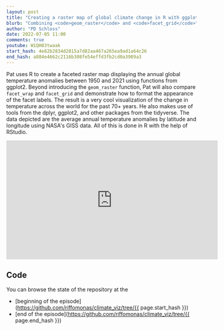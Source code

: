 ```yaml
---
layout: post
title: "Creating a raster map of global climate change in R with ggplot2's geom_raster (CC227)"
blurb: "Combining <code>geom_raster</code> and <code>facet_grid</code>"
author: "PD Schloss"
date: 2022-07-05 11:00
comments: true
youtube: W1QH83twaak
start_hash: 4e82b2834d2815a7d82aa467a265ea9ad1a64c26
end_hash: a884e4662c2116b308fe54effd3fb2cd0a3989a3
---
```


Pat uses R to create a faceted raster map displaying the annual global temperature anomalies between 1950 and 2021 using functions from ggplot2. Beyond introducing the `geom_raster` function, Pat will also compare `facet_wrap` and `facet_grid` and demonstrate how to format the appearance of the facet labels. The result is a very cool visualization of the change in temperature across the world for the past 70+ years. He also makes use of tools from the dplyr, ggplot2, and other packages from the tidyverse. The data depicted are the average annual temperature anomalies by latitude and longitude using NASA's GISS data. All of this is done in R with the help of RStudio.


<iframe style="margin: 0 auto;display:block;" width="560" height="315" src="https://www.youtube.com/embed/{{ page.youtube }}" frameborder="0" allow="accelerometer; autoplay; encrypted-media; gyroscope; picture-in-picture" allowfullscreen></iframe>


## Code

You can browse the state of the repository at the
* [beginning of the episode](https://github.com/riffomonas/climate_viz/tree/{{ page.start_hash }})
* [end of the episode](https://github.com/riffomonas/climate_viz/tree/{{ page.end_hash }})
